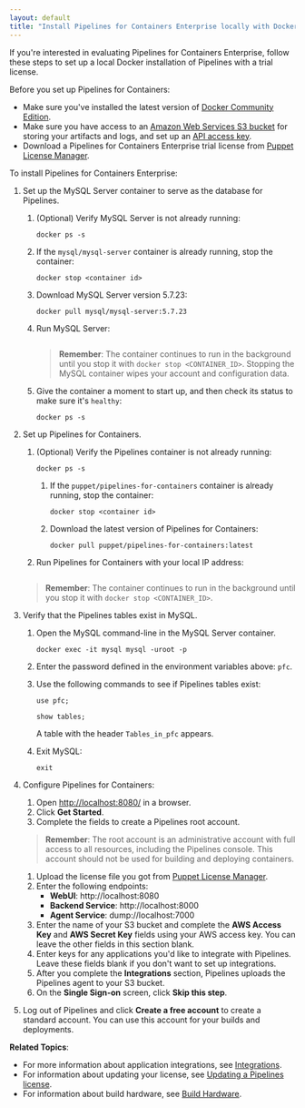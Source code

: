 ```yaml
---
layout: default
title: "Install Pipelines for Containers Enterprise locally with Docker"
---
```


If you're interested in evaluating Pipelines for Containers Enterprise, follow these steps to set up a local Docker installation of Pipelines with a trial license.

Before you set up Pipelines for Containers: 
* Make sure you've installed the latest version of <a href="https://docs.docker.com/install/" target="_blank">Docker Community Edition</a>.
* Make sure you have access to an <a href="https://aws.amazon.com/free/storage/?sc_channel=PS&sc_campaign=acquisition_US&sc_publisher=google&sc_medium=ACQ-P%7CPS-GO%7CBrand%7CDesktop%7CSU%7CStorage%7CS3%7CUS%7CEN%7CText&sc_content=s3_e&sc_detail=aws%20s3&sc_category=Storage&sc_segment=293617570035&sc_matchtype=e&sc_country=US&s_kwcid=AL!4422!3!293617570035!e!!g!!aws%20s3&ef_id=EAIaIQobChMI7L28kciC4AIVIx-tBh04NgEqEAAYASAAEgI5sPD_BwE:G:s" target="_blank">Amazon Web Services S3 bucket</a> for storing your artifacts and logs, and set up an <a href="https://docs.aws.amazon.com/IAM/latest/UserGuide/id_credentials_access-keys.html" target="_blank">API access key</a>.
* Download a Pipelines for Containers Enterprise trial license from <a href="https://licenses.puppet.com/Hestonhoffman/licenses">Puppet License Manager</a>. 

To install Pipelines for Containers Enterprise:
1. Set up the MySQL Server container to serve as the database for Pipelines.
   1. (Optional) Verify MySQL Server is not already running:
      
      ```docker ps -s```
   1. If the `mysql/mysql-server` container is already running, stop the container:
      
      ```docker stop <container id>```
   1. Download MySQL Server version 5.7.23:
      
      ```docker pull mysql/mysql-server:5.7.23```
   1. Run MySQL Server:
      
      ```docker run --rm -d -p 3306:3306 --name=mysql -e MYSQL_DATABASE=pfc -e MYSQL_USER=pfc -e MYSQL_PASSWORD=pfc -e MYSQL_ROOT_PASSWORD=pfc mysql/mysql-server:5.7.23
      ```

      > **Remember**: The container continues to run in the background until you stop it with `docker stop <CONTAINER_ID>`. Stopping the MySQL container wipes your account and configuration data.

   1. Give the container a moment to start up, and then check its status to make sure it's `healthy`: 
      
      ```docker ps -s```
1. Set up Pipelines for Containers.
   1. (Optional) Verify the Pipelines container is not already running:
      
      ```docker ps -s```
         
      1. If the `puppet/pipelines-for-containers` container is already running, stop the container:
      
         ```docker stop <container id>```
      
      1. Download the latest version of Pipelines for Containers:
         
         ```docker pull puppet/pipelines-for-containers:latest```

   1. Run Pipelines for Containers with your local IP address:
         
      ```docker run --rm -d -p 8080:8080 -p 8000:8000 -p 7000:7000 -e USER=pfc -e MYSQL_PWD=pfc -e DB_ENDPOINT=mysql://<YOUR_IP_ADDRESS>/pfc puppet/pipelines-for-containers:latest
      ```
         
    > **Remember**: The container continues to run in the background until you stop it with `docker stop <CONTAINER_ID>`.
    
1. Verify that the Pipelines tables exist in MySQL.
   1. Open the MySQL command-line in the MySQL Server container. 
         
         ```docker exec -it mysql mysql -uroot -p```
      
   1. Enter the password defined in the environment variables above: `pfc`.
   1. Use the following commands to see if Pipelines tables exist:
         
      ```use pfc;```
         
      ```show tables;```
         
      A table with the header `Tables_in_pfc` appears.
   1. Exit MySQL:
         
         ```exit```
         
1. Configure Pipelines for Containers:
   1. Open [http://localhost:8080/](http://localhost:8080/) in a browser.
   1. Click **Get Started**.
   1. Complete the fields to create a Pipelines root account.
   > **Remember**: The root account is an administrative account with full access to all resources, including the Pipelines console. This account should not be used for building and deploying containers.
   1. Upload the license file you got from <a href="https://licenses.puppet.com/Hestonhoffman/licenses" target="_blank">Puppet License Manager</a>.
   1. Enter the following endpoints:
      * **WebUI**: http://localhost:8080
      * **Backend Service**: http://localhost:8000
      * **Agent Service**: dump://localhost:7000
   1. Enter the name of your S3 bucket and complete the **AWS Access Key** and **AWS Secret Key** fields using your AWS access key. You can leave the other fields in this section blank.
   1. Enter keys for any applications you'd like to integrate with Pipelines. Leave these fields blank if you don't want to set up integrations. 
   1. After you complete the **Integrations** section, Pipelines uploads the Pipelines agent to your S3 bucket. 
   1. On the **Single Sign-on** screen, click **Skip this step**.
1. Log out of Pipelines and click **Create a free account** to create a standard account. You can use this account for your builds and deployments.

**Related Topics**:
* For more information about application integrations, see [Integrations](). 
* For information about updating your license, see [Updating a Pipelines license]().
* For information about build hardware, see [Build Hardware]().
